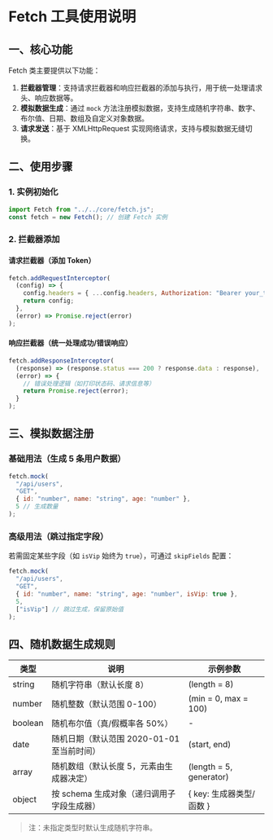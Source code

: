 # Fetch 工具使用说明

## 一、核心功能
Fetch 类主要提供以下功能：
1. **拦截器管理**：支持请求拦截器和响应拦截器的添加与执行，用于统一处理请求头、响应数据等。
2. **模拟数据生成**：通过 `mock` 方法注册模拟数据，支持生成随机字符串、数字、布尔值、日期、数组及自定义对象数据。
3. **请求发送**：基于 XMLHttpRequest 实现网络请求，支持与模拟数据无缝切换。

## 二、使用步骤
### 1. 实例初始化
```javascript
import Fetch from "../../core/fetch.js";
const fetch = new Fetch(); // 创建 Fetch 实例
```

### 2. 拦截器添加
#### 请求拦截器（添加 Token）
```javascript
fetch.addRequestInterceptor(
  (config) => {
    config.headers = { ...config.headers, Authorization: "Bearer your_token_here" };
    return config;
  },
  (error) => Promise.reject(error)
);
```

#### 响应拦截器（统一处理成功/错误响应）
```javascript
fetch.addResponseInterceptor(
  (response) => (response.status === 200 ? response.data : response),
  (error) => {
    // 错误处理逻辑（如打印状态码、请求信息等）
    return Promise.reject(error);
  }
);
```

## 三、模拟数据注册
### 基础用法（生成 5 条用户数据）
```javascript
fetch.mock(
  "/api/users",
  "GET",
  { id: "number", name: "string", age: "number" },
  5 // 生成数量
);
```

### 高级用法（跳过指定字段）
若需固定某些字段（如 `isVip` 始终为 `true`），可通过 `skipFields` 配置：
```javascript
fetch.mock(
  "/api/users",
  "GET",
  { id: "number", name: "string", age: "number", isVip: true },
  5,
  ["isVip"] // 跳过生成，保留原始值
);
```

## 四、随机数据生成规则
| 类型       | 说明                                                                 | 示例参数                  |
|------------|----------------------------------------------------------------------|---------------------------|
| string     | 随机字符串（默认长度 8）                                             | (length = 8)              |
| number     | 随机整数（默认范围 0-100）                                           | (min = 0, max = 100)      |
| boolean    | 随机布尔值（真/假概率各 50%）                                        | -                         |
| date       | 随机日期（默认范围 2020-01-01 至当前时间）                           | (start, end)              |
| array      | 随机数组（默认长度 5，元素由生成器决定）                             | (length = 5, generator)   |
| object     | 按 schema 生成对象（递归调用子字段生成器）                           | { key: 生成器类型/函数 }  |

> 注：未指定类型时默认生成随机字符串。